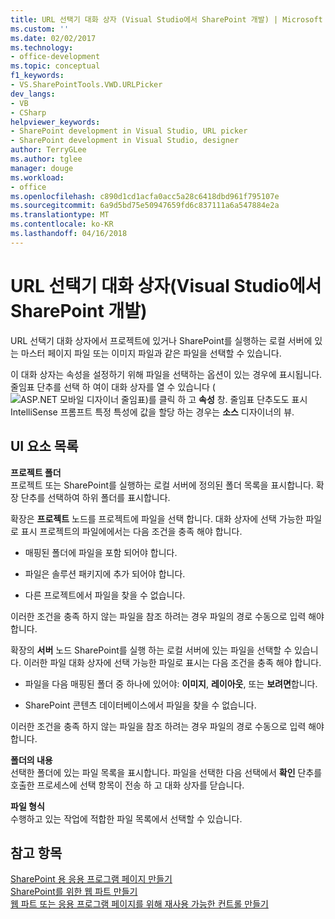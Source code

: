 ```yaml
---
title: URL 선택기 대화 상자 (Visual Studio에서 SharePoint 개발) | Microsoft Docs
ms.custom: ''
ms.date: 02/02/2017
ms.technology:
- office-development
ms.topic: conceptual
f1_keywords:
- VS.SharePointTools.VWD.URLPicker
dev_langs:
- VB
- CSharp
helpviewer_keywords:
- SharePoint development in Visual Studio, URL picker
- SharePoint development in Visual Studio, designer
author: TerryGLee
ms.author: tglee
manager: douge
ms.workload:
- office
ms.openlocfilehash: c890d1cd1acfa0acc5a28c6418dbd961f795107e
ms.sourcegitcommit: 6a9d5bd75e50947659fd6c837111a6a547884e2a
ms.translationtype: MT
ms.contentlocale: ko-KR
ms.lasthandoff: 04/16/2018
---
```

# <a name="url-picker-dialog-box-sharepoint-development-in-visual-studio"></a>URL 선택기 대화 상자(Visual Studio에서 SharePoint 개발)
  URL 선택기 대화 상자에서 프로젝트에 있거나 SharePoint를 실행하는 로컬 서버에 있는 마스터 페이지 파일 또는 이미지 파일과 같은 파일을 선택할 수 있습니다.  
  
 이 대화 상자는 속성을 설정하기 위해 파일을 선택하는 옵션이 있는 경우에 표시됩니다. 줄임표 단추를 선택 하 여이 대화 상자를 열 수 있습니다 (![ASP.NET 모바일 디자이너 줄임표](../sharepoint/media/mwellipsis.gif "ASP.NET 모바일 디자이너 줄임표"))를 클릭 하 고 **속성** 창. 줄임표 단추도도 표시 IntelliSense 프롬프트 특정 특성에 값을 할당 하는 경우는 **소스** 디자이너의 뷰.  
  
## <a name="uielement-list"></a>UI 요소 목록  
 **프로젝트 폴더**  
 프로젝트 또는 SharePoint를 실행하는 로컬 서버에 정의된 폴더 목록을 표시합니다. 확장 단추를 선택하여 하위 폴더를 표시합니다.  
  
 확장은 **프로젝트** 노드를 프로젝트에 파일을 선택 합니다. 대화 상자에 선택 가능한 파일로 표시 프로젝트의 파일에에서는 다음 조건을 충족 해야 합니다.  
  
-   매핑된 폴더에 파일을 포함 되어야 합니다.  
  
-   파일은 솔루션 패키지에 추가 되어야 합니다.  
  
-   다른 프로젝트에서 파일을 찾을 수 없습니다.  
  
 이러한 조건을 충족 하지 않는 파일을 참조 하려는 경우 파일의 경로 수동으로 입력 해야 합니다.  
  
 확장의 **서버** 노드 SharePoint를 실행 하는 로컬 서버에 있는 파일을 선택할 수 있습니다. 이러한 파일 대화 상자에 선택 가능한 파일로 표시는 다음 조건을 충족 해야 합니다.  
  
-   파일을 다음 매핑된 폴더 중 하나에 있어야: **이미지**, **레이아웃**, 또는 **보려면**합니다.  
  
-   SharePoint 콘텐츠 데이터베이스에서 파일을 찾을 수 없습니다.  
  
 이러한 조건을 충족 하지 않는 파일을 참조 하려는 경우 파일의 경로 수동으로 입력 해야 합니다.  
  
 **폴더의 내용**  
 선택한 폴더에 있는 파일 목록을 표시합니다. 파일을 선택한 다음 선택에서 **확인** 단추를 호출한 프로세스에 선택 항목이 전송 하 고 대화 상자를 닫습니다.  
  
 **파일 형식**  
 수행하고 있는 작업에 적합한 파일 목록에서 선택할 수 있습니다.  
  
## <a name="see-also"></a>참고 항목  
 [SharePoint 용 응용 프로그램 페이지 만들기](../sharepoint/creating-application-pages-for-sharepoint.md)   
 [SharePoint를 위한 웹 파트 만들기](../sharepoint/creating-web-parts-for-sharepoint.md)   
 [웹 파트 또는 응용 프로그램 페이지를 위해 재사용 가능한 컨트롤 만들기](../sharepoint/creating-reusable-controls-for-web-parts-or-application-pages.md)   
  
  